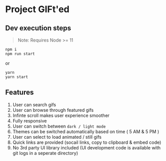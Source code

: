 # Project GIFt'ed

## Dev execution steps

>Note: Requires Node >= 11

```
npm i
npm run start
```
or 
```
yarn
yarn start
```

## Features

1. User can search gifs
2. User can browse through featured gifs
3. Infinte scroll makes user experience smoother
4. Fully responsive
5. User can switch between `dark / light mode`
6. Themes can be switched automatically based on time ( 5 AM & 5 PM )
7. User can select to load animated / still gifs
8. Quick links are provided (socail links, copy to clipboard & embed code)
9. No 3rd party UI library included (UI development code is available with git logs in a seperate directory)

